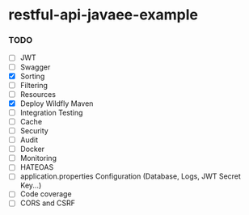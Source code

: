 # restful-api-javaee-example

### TODO

- [ ] JWT
- [ ] Swagger
- [X] Sorting
- [ ] Filtering
- [ ] Resources
- [X] Deploy Wildfly Maven
- [ ] Integration Testing
- [ ] Cache
- [ ] Security
- [ ] Audit
- [ ] Docker
- [ ] Monitoring
- [ ] HATEOAS
- [ ] application.properties Configuration (Database, Logs, JWT Secret Key...)
- [ ] Code coverage
- [ ] CORS and CSRF